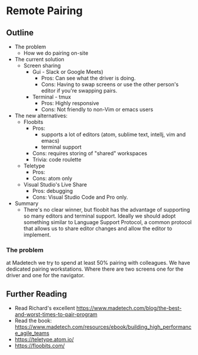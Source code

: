 # Remote Pairing

## Outline

- The problem
  - How we do pairing on-site
- The current solution
  - Screen sharing
    - Gui - Slack or Google Meets)
      - Pros: Can see what the driver is doing.
      - Cons: Having to swap screens or use the other person's editor if you're swapping pairs.
    - Terminal - tmux
      - Pros: Highly responsive
      - Cons: Not friendly to non-Vim or emacs users
- The new alternatives:
  - Floobits
    - Pros: 
      - supports a lot of editors (atom, sublime text, intellj, vim and emacs)
      - terminal support
    - Cons: requires storing of "shared" workspaces
    - Trivia: code roulette
  - Teletype
    - Pros: 
    - Cons: atom only
  - Visual Studio's Live Share
    - Pros: debugging
    - Cons: Visual Studio Code and Pro only.
- Summary
  - There's no clear winner, but floobit has the advantage of supporting so many editors and terminal support. Ideally we should adopt something similar to Language Support Protocol, a common protocol that allows us to share editor changes and allow the editor to implement.

### The problem

 at Madetech we try to spend at least 50% pairing with colleagues. We have dedicated pairing workstations. Where there are two screens one for the driver and one for the navigator.


## Further Reading

- Read Richard's excellent https://www.madetech.com/blog/the-best-and-worst-times-to-pair-program
- Read the book: https://www.madetech.com/resources/ebook/building_high_performance_agile_teams
- https://teletype.atom.io/
- https://floobits.com/